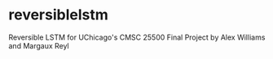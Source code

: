 # reversiblelstm
Reversible LSTM for UChicago's CMSC 25500 Final Project by Alex Williams and Margaux Reyl
